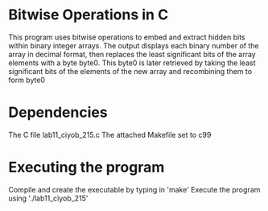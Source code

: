 # Bitwise Operations in C
This program uses bitwise operations to embed and extract hidden bits within binary integer arrays.
The output displays each binary number of the array in decimal format, then replaces the least significant bits of the array elements with a byte byte0.
This byte0 is later retrieved by taking the least significant bits of the elements of the new array and recombining them to form byte0

# Dependencies
The C file lab11_ciyob_215.c
The attached Makefile set to c99

# Executing the program
Compile and create the executable by typing in 'make'
Execute the program using './lab11_ciyob_215'
